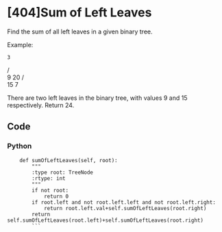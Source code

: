 # [404]Sum of Left Leaves

Find the sum of all left leaves in a given binary tree.

Example:

    3
   / \
  9  20
    /  \
   15   7

There are two left leaves in the binary tree, with values 9 and 15 respectively. Return 24.

## Code


### Python
```class Solution(object):
    def sumOfLeftLeaves(self, root):
        """
        :type root: TreeNode
        :rtype: int
        """
        if not root:
            return 0
        if root.left and not root.left.left and not root.left.right:
            return root.left.val+self.sumOfLeftLeaves(root.right)
        return self.sumOfLeftLeaves(root.left)+self.sumOfLeftLeaves(root.right)
        ```



